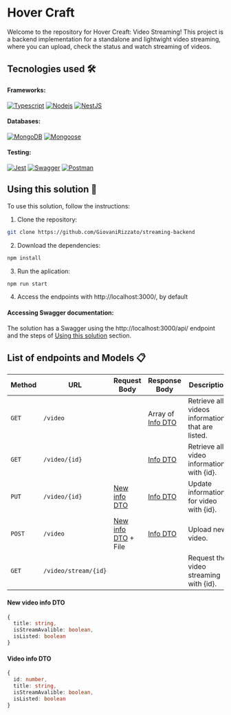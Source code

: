 # Hover Craft

Welcome to the repository for Hover Creaft: Video Streaming! This project is a backend implementation for a standalone and lightwight video streaming, where you can upload, check the status and watch streaming of videos.

## Tecnologies used :hammer_and_wrench:

#### Frameworks:
[![Typescript](https://img.shields.io/badge/typescript-%2300273f.svg?style=for-the-badge&logo=typescript&logoColor=white)](https://www.typescriptlang.org/)
[![Nodejs](https://img.shields.io/badge/node.js-%23339933.svg?style=for-the-badge&logo=node.js&logoColor=white)](https://nodejs.org/about)
[![NestJS](https://img.shields.io/badge/nestjs-%23E0234E.svg?style=for-the-badge&logo=nestjs&logoColor=white)](https://docs.nestjs.com/)

#### Databases:
[![MongoDB](https://img.shields.io/badge/mongodb-%2347A248.svg?style=for-the-badge&logo=mongodb&logoColor=white)](https://www.mongodb.com/)
[![Mongoose](https://img.shields.io/badge/mongoose-%23F04D35.svg?style=for-the-badge&logo=mongoosedotws&logoColor=white)](https://mongoosejs.com/)

#### Testing:
[![Jest](https://img.shields.io/badge/jest-%23C21325.svg?style=for-the-badge&logo=jest&logoColor=white&)](https://jestjs.io/)
[![Swagger](https://img.shields.io/badge/swagger-%2385EA2D.svg?style=for-the-badge&logo=swagger&logoColor=black&)](https://swagger.io/)
[![Postman](https://img.shields.io/badge/postman-%23FF6C37.svg?style=for-the-badge&logo=postman&logoColor=white&)](https://www.postman.com/)

## Using this solution :rocket:

To use this solution, follow the instructions:

1. Clone the repository:

  ```bash
  git clone https://github.com/GiovaniRizzato/streaming-backend
  ```
2. Download the dependencies:

  ```bash
  npm install
  ```
3. Run the aplication:

  ```bash
  npm run start
  ```
4. Access the endpoints with http://localhost:3000/, by default

#### Accessing Swagger documentation:

The solution has a Swagger using the http://localhost:3000/api/ endpoint and the steps of [Using this solution](#using-this-solution-rocket) section.

## List of endpoints and Models :clipboard:

| Method  |         URL           |             Request Body             |           Response Body         | Description |
| ------- | --------------------- | ------------------------------------ |-------------------------------- | ----------- |
| `GET`   | `/video`              |                                      | Array of [Info DTO](#video-info-dto)  | Retrieve all videos informations that are listed.|
| `GET`   | `/video/{id}`         |                                      | [Info DTO](#video-info-dto)           | Retrieve all video informations with {id}.|
| `PUT`   | `/video/{id}`         | [New info DTO](#new-video-info-dto)        | [Info DTO](#video-info-dto)           | Update informations for video with {id}.|
| `POST`  | `/video`              | [New info DTO](#new-video-info-dto) + File | [Info DTO](#video-info-dto)           | Upload new video.|
| `GET`   | `/video/stream/{id}`  |                                      |                                 | Request the video streaming with {id}.|

#### New video info DTO
  ```typescript
  {
    title: string,
    isStreamAvalible: boolean,
    isListed: boolean
  }
  ```

#### Video info DTO
  ```typescript
  {
    id: number,
    title: string,
    isStreamAvalible: boolean,
    isListed: boolean
  }
  ```
